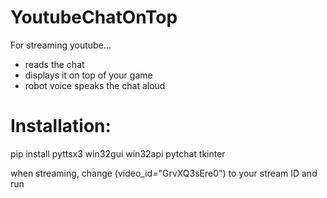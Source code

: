 # YoutubeChatOnTop
For streaming youtube...

- reads the chat 
- displays it on top of your game
- robot voice speaks the chat aloud

# Installation:

pip install pyttsx3 win32gui win32api pytchat tkinter

when streaming, change (video_id="GrvXQ3sEre0") to your stream ID and run

